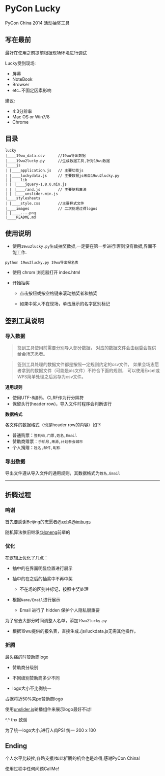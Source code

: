 # PyCon Lucky

PyCon China 2014 活动抽奖工具

## 写在最前
最好在使用之前提前根据现场环境进行调试

Lucky受到现场:
- 屏幕
- NoteBook
- Browser
- etc..不固定因素影响

建议:
- 4:3分辨率
- Mac OS or Win7/8
- Chrome

## 目录

```
lucky
|____19wu_data.csv      //19wu导出数据
|____19wu2lucky.py      //生成数据工具,针对19wu数据
|____js
| |____application.js   // 主要功能js
| |____luckydata.js     // 主要数据js来自19wu2lucky.py
| |____lib
| | |____jquery-1.8.0.min.js
| | |____rand.js        // 主要随机算法
| | |____unslider.min.js
|____stylesheets
| |____style.css        //主要样式文件
|____images             // 二次处理过得logos
| |____....png
|____README.md
```

## 使用说明

- 使用`19wu2lucky.py`生成抽奖数据,一定要在第一步进行!否则没有数据,界面不能工作.

```python 19wu2lucky.py 19wu导出报名表```

- 使用 chrom 浏览器打开 index.html

- 开始抽奖

  + 点击按钮或按空格键来滚动抽奖者和抽奖

  + 如果中奖人不在现场，单击展示的名字区别标记

## 签到工具说明

### 导入数据


>签到工具使用前需要分别导入部分数据，
对应的数据文件会由组委会提供给会场志愿者。

>签到工具处理的数据文件都是按照一定规则约定的csv文件，
如果会场志愿者拿到的数据文件（可能是xls文件）不符合下面的规则，
可以使用Excel或WPS简单处理之后另存为csv文件。

**通用规则**

 - 使用UTF-8编码，CLRF作为行分隔符
 - 保留头行(header row)，导入文件时程序会判断该行

**数据格式**

各文件的数据格式（也是header row的内容）如下

 - 普通购票：`签到码,门票,姓名,Email`
 - 赞助商赠票：`手机号,来源,计划参会城市`
 - 个人捐赠：`姓名,邮件,昵称`

### 导出数据

导出文件遵从导入文件的通用规则，其数据格式为`姓名,Email`

----

## 折腾过程

### 鸣谢

首先要感谢Beijing的志愿者[@xch](https://github.com/xch89820)&[@imbugs](https://github.com/imbugs)

随机算法依旧继承[@lxneng](https://github.com/lxneng)前辈的

### 优化

在逻辑上优化了几点：

- 抽中的在界面明显位置进行展示

- 抽中的在之后的抽奖中不再中奖
    + 不在场的区别并标记，按照中奖处理

- 根据`Name/Email`进行展示
    + Email 进行了 hidden 保护个人隐私很重要

为了省去大部分时间调整人名单，添加`19wu2lucky.py`

- 根据19wu提供的报名表，直接生成./js/luckdata.js无需其他操作。

### 折腾

最头痛的时赞助商logo

- 赞助商分级别

- 不同级别赞助商多少不同

- logo大小不比例统一

占据将近50%来po赞助商logo

使用[unslider.js](http://www.bootcss.com/p/unslider/)轮播组件来展示logo最好不过!

^.^ thx 致谢

为了统一logo大小,进行人肉PS! 统一 200 x 100

## Ending

个人水平比较挫,各路支援/如此折腾的机会也是难得,感谢PyCon China!

使用过程中任何问题CallMe!
